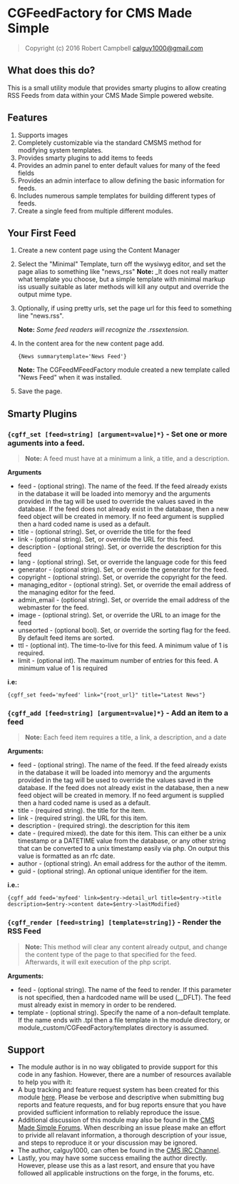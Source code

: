 CGFeedFactory for CMS Made Simple
=================================

> Copyright (c) 2016 Robert Campbell <calguy1000@gmail.com>

What does this do?
------------------
This is a small utility module that provides smarty plugins to allow creating RSS Feeds from data within your CMS Made Simple powered website.

Features
--------
1. Supports images
2. Completely customizable via the standard CMSMS method for modifying system templates.
3. Provides smarty plugins to add items to feeds
4. Provides an admin panel to enter default values for many of the feed fields
5. Provides an admin interface to allow defining the basic information for feeds.
6. Includes numerous sample templates for building different types of feeds.
7. Create a single feed from multiple different modules.

Your First Feed
---------------
1. Create a new content page using the Content Manager
2. Select the "Minimal" Template, turn off the wysiwyg editor, and set the page alias to something like "news_rss"
   **Note:** _It does not really matter what template you choose, but a simple template with minimal markup iss usually suitable as later methods will kill any output and override the output mime type. 
3. Optionally, if using pretty urls, set the page url for this feed to something line "news.rss".

    **Note:** _Some feed readers will recognize the .rssextension._

4. In the content area for the new content page add.

    `{News summarytemplate='News Feed'}`

    **Note:** The CGFeedMFeedFactory module created a new template called "News Feed" when it was installed.
5. Save the page.

Smarty Plugins
--------------
### ```{cgff_set [feed=string] [argument=value]*}``` - Set one or more aguments into a feed.

> **Note:** A feed must have at a minimum a link, a title, and a description.

**Arguments**
* feed - (optional string).  The name of the feed.  If the feed already exists in the database it will be loaded into memoryy and the arguments provided in the tag will be used to override the values saved in the database.  If the feed does not already exist in the database, then a new feed object will be created in memory.  If no feed argument is supplied then a hard coded name is used as a default.
* title - (optional string).  Set, or override the title for the feed
* link - (optional string).  Set, or override the URL for this feed.
* description - (optional string).  Set, or override the description for this feed
* lang - (optional string).  Set, or override the language code for this feed
* generator - (optional string).  Set, or override the generator for the feed.
* copyright - (optional string).  Set, or override the copyright for the feed.
* managing_editor - (optional string).  Set, or override the email address of the managing editor for the feed.
* admin_email - (optional string).  Set, or override the email address of the webmaster for the feed.
* image - (optional string).  Set, or override the URL to an image for the feed
* unseorted - (optional bool).  Set, or override the sorting flag for the feed.  By default feed items are sorted.
* ttl - (optional int).  The time-to-live for this feed.  A minimum value of 1 is required.
* limit - (optional int).  The maximum number of entries for this feed.  A minimum value of 1 is required

**i.e:**

    {cgff_set feed='myfeed' link="{root_url}" title="Latest News"}

### ```{cgff_add [feed=string] [argument=value]*}``` - Add an item to a feed
> **Note:** Each feed item requires a title, a link, a description, and a date

**Arguments:**
* feed - (optional string).  The name of the feed.  If the feed already exists in the database it will be loaded into memoryy and the arguments provided in the tag will be used to override the values saved in the database.  If the feed does not already exist in the database, then a new feed object will be created in memory.  If no feed argument is supplied then a hard coded name is used as a default.
* title - (required string).  the title for the item.
* link - (required string).  the URL for this item.
* description - (required string).  the description for this item
* date - (required mixed).  the date for this item.  This can either be a unix timestamp or a DATETIME value from the database, or any other string that can be converted to a unix timestamp easily via php.  On output this value is formatted as an rfc date.
* author - (optional string).  An email address for the author of the itemm.
* guid - (optional string).  An optional unique identifier for the item.

**i.e.:**
```
{cgff_add feed='myfeed' link=$entry->detail_url title=$entry->title description=$entry->content date=$entry->lastModified}
```

### `{cgff_render [feed=string] [template=string]}` - Render the RSS Feed
> **Note:** This method will clear any content already output, and change the content type of the page to that specified for the feed.  Afterwards, it will exit execution of the php script.

**Arguments:**
* feed - (optional string).  The name of the feed to render.   If this parameter is not specified, then a hardcoded name will be used (__DFLT).  The feed must already exist in memory in order to be rendered.
* template - (optional string).  Specify the name of a non-default template.  If the name ends with .tpl then a file template in the module directory, or module_custom/CGFeedFactory/templates directory is assumed.

Support
-------
* The module author is in no way obligated to provide support for this code in any fashion.  However, there are a number of resources available to help you with it:
* A bug tracking and feature request system has been created for this module <a href="http://dev.cmsmadesimple.org/projects/cgextensions">here</a>.  Please be verbose and descriptive when submitting bug reports and feature requests, and for bug reports ensure that you have provided sufficient information to reliably reproduce the issue.
* Additional discussion of this module may also be found in the <a href="http://forum.cmsmadesimple.org">CMS Made Simple Forums</a>.  When describing an issue please make an effort to privide all relavant information, a thorough description of your issue, and steps to reproduce it or your discussion may be ignored.
* The author, calguy1000, can often be found in the <a href="irc://irc.freenode.net/#cms">CMS IRC Channel</a>.
* Lastly, you may have some success emailing the author directly.  However, please use this as a last resort, and ensure that you have followed all applicable instructions on the forge, in the forums, etc.
